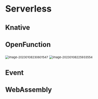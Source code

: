 # Serverless

## Knative

## OpenFunction

<img src="http://devops-1255386119.cos.ap-beijing.myqcloud.com/2023-01-08-150606.png" alt="image-20230108230601547" style="zoom:67%;" />

<img src="http://devops-1255386119.cos.ap-beijing.myqcloud.com/2023-01-08-145938.png" alt="image-20230108225933554" style="zoom:67%;" />

## Event

## WebAssembly
